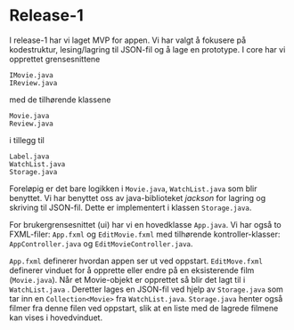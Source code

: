 # Release-1

I release-1 har vi laget MVP for appen. Vi har valgt å fokusere på kodestruktur, lesing/lagring til JSON-fil og å lage en prototype.
I core har vi opprettet grensesnittene

```
IMovie.java
IReview.java
```

med de tilhørende klassene

```
Movie.java
Review.java
```

i tillegg til

```
Label.java
WatchList.java
Storage.java
```

Foreløpig er det bare logikken i `Movie.java`, `WatchList.java` som blir benyttet.
Vi har benyttet oss av java-biblioteket _jackson_ for lagring og skriving til JSON-fil.
Dette er implementert i klassen `Storage.java`.

For brukergrensesnittet (ui) har vi en hovedklasse `App.java`. Vi har også to FXML-filer: `App.fxml` og `EditMovie.fxml` med tilhørende kontroller-klasser: `AppController.java` og `EditMovieController.java`.

`App.fxml` definerer hvordan appen ser ut ved oppstart. `EditMove.fxml` definerer vinduet for å opprette eller endre på en eksisterende film (`Movie.java`). Når et Movie-objekt er opprettet så blir det lagt til i `WatchList.java` . Deretter lages en JSON-fil ved hjelp av `Storage.java` som tar inn en `Collection<Movie>` fra `WatchList.java`. `Storage.java` henter også filmer fra denne filen ved oppstart, slik at en liste med de lagrede filmene kan vises i hovedvinduet.

